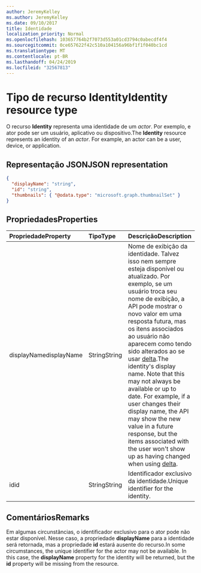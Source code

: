 ```yaml
---
author: JeremyKelley
ms.author: JeremyKelley
ms.date: 09/10/2017
title: Identidade
localization_priority: Normal
ms.openlocfilehash: 103657764b2f7073d553a01cd3794c0abecdf4f4
ms.sourcegitcommit: 0ce657622f42c510a104156a96bf1f1f040bc1cd
ms.translationtype: MT
ms.contentlocale: pt-BR
ms.lasthandoff: 04/24/2019
ms.locfileid: "32567813"
---
```

# <a name="identity-resource-type"></a><span data-ttu-id="dcdcf-102">Tipo de recurso Identity</span><span class="sxs-lookup"><span data-stu-id="dcdcf-102">Identity resource type</span></span>

<span data-ttu-id="dcdcf-p101">O recurso **Identity** representa uma identidade de um _actor_. Por exemplo, e ator pode ser um usuário, aplicativo ou dispositivo.</span><span class="sxs-lookup"><span data-stu-id="dcdcf-p101">The **Identity** resource represents an identity of an _actor_. For example, an actor can be a user, device, or application.</span></span>

## <a name="json-representation"></a><span data-ttu-id="dcdcf-105">Representação JSON</span><span class="sxs-lookup"><span data-stu-id="dcdcf-105">JSON representation</span></span>

<!-- { "blockType": "resource", "@odata.type": "microsoft.graph.identity",
  "openType": true,
 "optionalProperties": ["displayName", "thumbnails"] } -->
```json
{
  "displayName": "string",
  "id": "string",
  "thumbnails": { "@odata.type": "microsoft.graph.thumbnailSet" }
}
```

## <a name="properties"></a><span data-ttu-id="dcdcf-106">Propriedades</span><span class="sxs-lookup"><span data-stu-id="dcdcf-106">Properties</span></span>

| <span data-ttu-id="dcdcf-107">Propriedade</span><span class="sxs-lookup"><span data-stu-id="dcdcf-107">Property</span></span>    | <span data-ttu-id="dcdcf-108">Tipo</span><span class="sxs-lookup"><span data-stu-id="dcdcf-108">Type</span></span>   | <span data-ttu-id="dcdcf-109">Descrição</span><span class="sxs-lookup"><span data-stu-id="dcdcf-109">Description</span></span>                                                                                                                                                                                                                                                                                                           |
|:------------|:-------|:----------------------------------------------------------------------------------------------------------------------------------------------------------------------------------------------------------------------------------------------------------------------------------------------------------------------|
| <span data-ttu-id="dcdcf-110">displayName</span><span class="sxs-lookup"><span data-stu-id="dcdcf-110">displayName</span></span> | <span data-ttu-id="dcdcf-111">String</span><span class="sxs-lookup"><span data-stu-id="dcdcf-111">String</span></span> | <span data-ttu-id="dcdcf-p102">Nome de exibição da identidade. Talvez isso nem sempre esteja disponível ou atualizado. Por exemplo, se um usuário troca seu nome de exibição, a API pode mostrar o novo valor em uma resposta futura, mas os itens associados ao usuário não aparecem como tendo sido alterados ao se usar [delta](../api/driveitem-delta.md).</span><span class="sxs-lookup"><span data-stu-id="dcdcf-p102">The identity's display name. Note that this may not always be available or up to date. For example, if a user changes their display name, the API may show the new value in a future response, but the items associated with the user won't show up as having changed when using [delta](../api/driveitem-delta.md).</span></span>     |
| <span data-ttu-id="dcdcf-115">id</span><span class="sxs-lookup"><span data-stu-id="dcdcf-115">id</span></span>          | <span data-ttu-id="dcdcf-116">String</span><span class="sxs-lookup"><span data-stu-id="dcdcf-116">String</span></span> | <span data-ttu-id="dcdcf-117">Identificador exclusivo da identidade.</span><span class="sxs-lookup"><span data-stu-id="dcdcf-117">Unique identifier for the identity.</span></span>                                                                                                                                                                                                                                                                                   |

## <a name="remarks"></a><span data-ttu-id="dcdcf-118">Comentários</span><span class="sxs-lookup"><span data-stu-id="dcdcf-118">Remarks</span></span>

<span data-ttu-id="dcdcf-p103">Em algumas circunstâncias, o identificador exclusivo para o ator pode não estar disponível. Nesse caso, a propriedade **displayName** para a identidade será retornada, mas a propriedade **id** estará ausente do recurso.</span><span class="sxs-lookup"><span data-stu-id="dcdcf-p103">In some circumstances, the unique identifier for the actor may not be available. In this case, the **displayName** property for the identity will be returned, but the **id** property will be missing from the resource.</span></span>

<!-- uuid: 8fcb5dbc-d5aa-4681-8e31-b001d5168d79
2015-10-25 14:57:30 UTC -->
<!-- {
  "type": "#page.annotation",
  "description": "Identity contains information about an app, user, or group.",
  "keywords": "identity,owner,modifier,app,user,group",
  "section": "documentation",
  "tocPath": "Resources/Identity"

} -->
